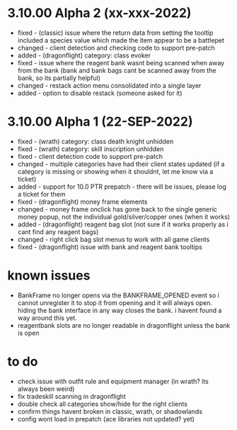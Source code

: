 # 3.10.00 Alpha 2 (xx-xxx-2022)
 - fixed - (classic) issue where the return data from setting the tooltip included a species value which made the item appear to be a battlepet
 - changed - client detection and checking code to support pre-patch
 - added - (dragonflight) category: class evoker
 - fixed - issue where the reagent bank wasnt being scanned when away from the bank (bank and bank bags cant be scanned away from the bank, so its partially helpful)
 - changed - restack action menu consolidated into a single layer
 - added - option to disable restack (someone asked for it)
 
# 3.10.00 Alpha 1 (22-SEP-2022)
 - fixed - (wrath) category: class death knight unhidden
 - fixed - (wrath) category: skill inscription unhidden
 - fixed - client detection code to support pre-patch
 - changed - multiple categories have had their client states updated (if a category is missing or showing when it shouldnt, let me know via a ticket)
 - added - support for 10.0 PTR prepatch - there will be issues, please log a ticket for them
 - fixed - (dragonflight) money frame elements
 - changed - money frame onclick has gone back to the single generic money popup, not the individual gold/silver/copper ones (when it works)
 - added  - (dragonflight) reagent bag slot (not sure if it works properly as i cant find any reagent bags)
 - changed - right click bag slot menus to work with all game clients
 - fixed - (dragonflight) issue with bank and reagent bank tooltips
 
# known issues
 - BankFrame no longer opens via the BANKFRAME_OPENED event so i cannot unregister it to stop it from opening and it will always open.  hiding the bank interface in any way closes the bank.  i havent found a way around this yet.
 - reagentbank slots are no longer readable in dragonflight unless the bank is open
 
# to do
 - check issue with outfit rule and equipment manager (in wrath? its always been weird)
 - fix tradeskill scanning in dragonflight
 - double check all categories show/hide for the right clients
 - confirm things havent broken in classic, wrath, or shadowlands
 - config wont load in prepatch (ace libraries not updated? yet)
 
 